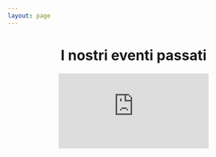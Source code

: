 ```yaml
---
layout: page
---
```

<p></p>
<h1 style="text-align: center;">I nostri eventi passati</h1>
<div style="text-align: center;">
<iframe src="https://www.youtube.com/embed/Zx3WCZ04zy8" title="YouTube video player" frameborder="0" allow="accelerometer; autoplay; clipboard-write; encrypted-media; gyroscope; picture-in-picture; web-share" allowfullscreen></iframe>
</div>

